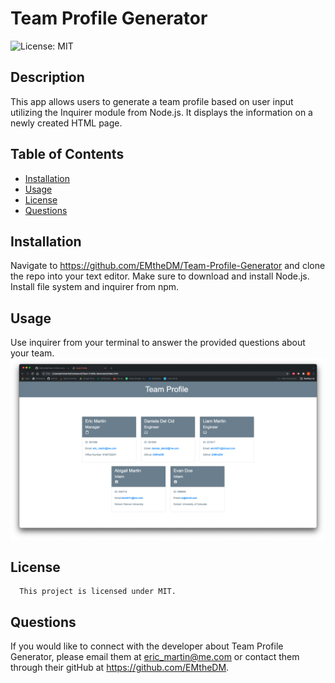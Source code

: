 # Team Profile Generator
  ![License: MIT](https://img.shields.io/badge/license-MIT-brightgreen.svg)

  ## Description
  This app allows users to generate a team profile based on user input utilizing the Inquirer module from Node.js. It displays the information on a newly created HTML page.
  ## Table of Contents
  * [Installation](#installation)
  * [Usage](#usage)
  * [License](#license)
  * [Questions](#questions)
  ## Installation
  Navigate to https://github.com/EMtheDM/Team-Profile-Generator and clone the repo into your text editor. Make sure to download and install Node.js. Install file system and inquirer from npm.
  ## Usage
  Use inquirer from your terminal to answer the provided questions about your team.
  ![Screenshot](/assets/screenshot.png)
  ## License
      This project is licensed under MIT.  
  ## Questions
  If you would like to connect with the developer about Team Profile Generator, please email them at eric_martin@me.com or contact them through their gitHub at https://github.com/EMtheDM.
